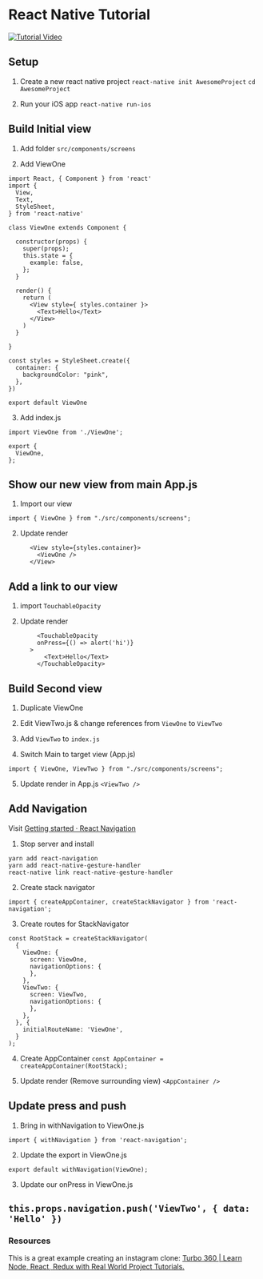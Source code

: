 # React Native Tutorial

[![Tutorial Video](https://img.youtube.com/vi/Diz38bg5dN4/0.jpg)](https://www.youtube.com/watch?v=Diz38bg5dN4)

## Setup
1. Create a new react native project
`react-native init AwesomeProject`
`cd AwesomeProject`

2. Run your iOS app
`react-native run-ios`


## Build Initial view
1. Add folder `src/components/screens`

2. Add ViewOne
```
import React, { Component } from 'react'
import {
  View,
  Text,
  StyleSheet,
} from 'react-native'

class ViewOne extends Component {

  constructor(props) {
    super(props);
    this.state = {
      example: false,
    };
  }

  render() {
    return (
      <View style={ styles.container }>
        <Text>Hello</Text>
      </View>
    )
  }

}

const styles = StyleSheet.create({
  container: {
    backgroundColor: "pink",
  },
})

export default ViewOne
```

3. Add index.js
```
import ViewOne from './ViewOne';

export {
  ViewOne,
};
```


## Show our new view from main App.js

1. Import our view

`import { ViewOne } from "./src/components/screens";`

2. Update render
```
      <View style={styles.container}>
        <ViewOne />
      </View>
```


## Add a link to our view

1. import  `TouchableOpacity`

2. Update render
```
        <TouchableOpacity
        onPress={() => alert('hi')}
      >
          <Text>Hello</Text>
        </TouchableOpacity>
```



## Build Second view
1. Duplicate ViewOne

2. Edit ViewTwo.js & change references from `ViewOne` to `ViewTwo`

3. Add `ViewTwo` to `index.js`

4. Switch Main to target view (App.js)

`import { ViewOne, ViewTwo } from "./src/components/screens";`

5.  Update render in App.js
`<ViewTwo />`

## Add Navigation
Visit [Getting started · React Navigation](https://reactnavigation.org/docs/en/getting-started.html)

1. Stop server and install

```
yarn add react-navigation
yarn add react-native-gesture-handler
react-native link react-native-gesture-handler
```

2. Create stack navigator

`import { createAppContainer, createStackNavigator } from 'react-navigation';`


3. Create routes for StackNavigator
```
const RootStack = createStackNavigator(
  {
    ViewOne: {
      screen: ViewOne,
      navigationOptions: {
      },
    },
    ViewTwo: {
      screen: ViewTwo,
      navigationOptions: {
      },
    },
  }, {
    initialRouteName: 'ViewOne',
  }
);
```

4. Create AppContainer
`const AppContainer = createAppContainer(RootStack);`

5. Update render (Remove surrounding view)
`<AppContainer />`


## Update press and push

1. Bring in withNavigation to ViewOne.js

`import { withNavigation } from 'react-navigation';`

2. Update the export in ViewOne.js

`export default withNavigation(ViewOne);`

3. Update our onPress in ViewOne.js

`this.props.navigation.push('ViewTwo', { data: 'Hello' })`
---

### Resources

This is a great example creating an instagram clone:
[Turbo 360 | Learn Node, React, Redux with Real World Project Tutorials.](https://www.turbo360.co/tutorial/react-native---instagram)
